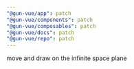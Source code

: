 ```yaml
---
"@gun-vue/app": patch
"@gun-vue/components": patch
"@gun-vue/composables": patch
"@gun-vue/docs": patch
"@gun-vue/repo": patch
---
```


move and draw on the infinite space plane
